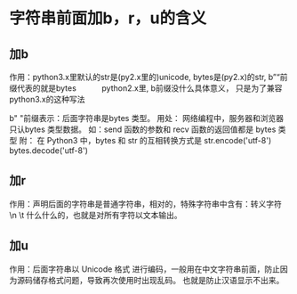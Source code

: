 # 字符串前面加b，r，u的含义
## 加b
作用：python3.x里默认的str是(py2.x里的)unicode, bytes是(py2.x)的str, b”“前缀代表的就是bytes 
　　　python2.x里, b前缀没什么具体意义， 只是为了兼容python3.x的这种写法

b" "前缀表示：后面字符串是bytes 类型。
用处：
网络编程中，服务器和浏览器只认bytes 类型数据。
如：send 函数的参数和 recv 函数的返回值都是 bytes 类型
附：
在 Python3 中，bytes 和 str 的互相转换方式是
str.encode('utf-8')
bytes.decode('utf-8')

## 加r
作用：声明后面的字符串是普通字符串，相对的，特殊字符串中含有：转义字符 \n \t 什么什么的，也就是对所有字符以文本输出。

## 加u
作用：后面字符串以 Unicode 格式 进行编码，一般用在中文字符串前面，防止因为源码储存格式问题，导致再次使用时出现乱码。
也就是防止汉语显示不出来。